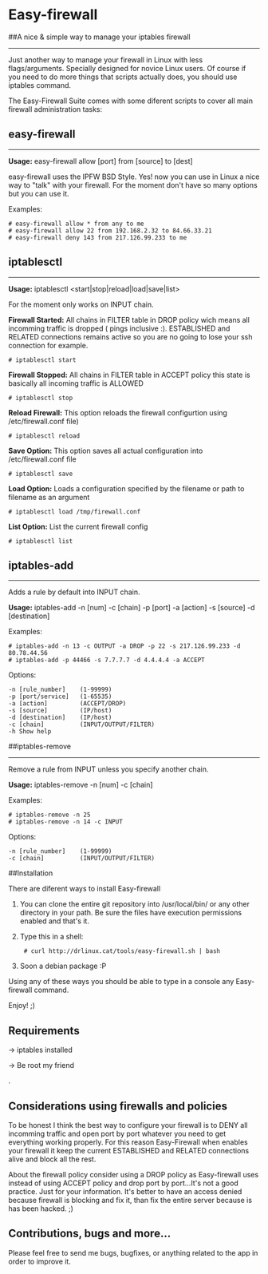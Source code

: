 # Easy-firewall
##A nice &amp; simple way to manage your iptables firewall

---


Just another way to manage your firewall in Linux with less flags/arguments. Specially designed for novice Linux users. 
Of course if you need to do more things that scripts actually does, you should use iptables command.

The Easy-Firewall Suite comes with some diferent scripts to cover all main firewall administration tasks: 

## easy-firewall
 
---
**Usage:** easy-firewall allow [port] from [source] to [dest]

easy-firewall uses the IPFW BSD Style. Yes! now you can use in Linux a nice way to "talk" with your firewall. For the moment don't have so many options but you can use it. 

Examples: 

	# easy-firewall allow * from any to me 
	# easy-firewall allow 22 from 192.168.2.32 to 84.66.33.21
	# easy-firewall deny 143 from 217.126.99.233 to me 

## iptablesctl

---
**Usage:** iptablesctl <start|stop|reload|load|save|list>

For the moment only works on INPUT chain.

**Firewall Started:** All chains in FILTER table in DROP policy wich means all incomming traffic is dropped ( pings inclusive :). ESTABLISHED and RELATED connections remains active so you are no going to lose your ssh connection for example.

	# iptablesctl start

**Firewall Stopped:** All chains in FILTER table in ACCEPT policy this state is basically all incoming traffic is ALLOWED

	# iptablesctl stop

**Reload Firewall:** This option reloads the firewall configurtion using /etc/firewall.conf file)

	# iptablesctl reload

**Save Option:** This option saves all actual configuration into /etc/firewall.conf file

	# iptablesctl save

**Load Option:** Loads a configuration specified by the filename or path to filename as an argument

	# iptablesctl load /tmp/firewall.conf

**List Option:** List the current firewall config

	# iptablesctl list



## iptables-add

---
Adds a rule by default into INPUT chain.


**Usage:** iptables-add -n [num] -c [chain] -p [port] -a [action] -s [source] -d [destination]

Examples:

	# iptables-add -n 13 -c OUTPUT -a DROP -p 22 -s 217.126.99.233 -d 80.78.44.56
	# iptables-add -p 44466 -s 7.7.7.7 -d 4.4.4.4 -a ACCEPT
	
Options:

	-n [rule_number]	(1-99999)
	-p [port/service] 	(1-65535)
	-a [action]			(ACCEPT/DROP)
	-s [source]			(IP/host)
	-d [destination]	(IP/host)
	-c [chain]			(INPUT/OUTPUT/FILTER)
	-h Show help

##iptables-remove

---
Remove a rule from INPUT unless you specify another chain.

**Usage:** iptables-remove -n [num] -c [chain]

Examples: 

	# iptables-remove -n 25
	# iptables-remove -n 14 -c INPUT
	
Options: 

	-n [rule_number]	(1-99999)
	-c [chain]			(INPUT/OUTPUT/FILTER)
	

##Installation

There are diferent ways to install Easy-firewall

1. You can clone the entire git repository into /usr/local/bin/ or any other directory in your path. Be sure the files have execution permissions enabled and that's it.
2. Type this in a shell:
	
		# curl http://drlinux.cat/tools/easy-firewall.sh | bash 
	
3. Soon a debian package :P 

Using any of these ways you should be able to type in a console any Easy-firewall command.

Enjoy! ;)


## Requirements
-> iptables installed

-> Be root my friend

.


## Considerations using firewalls and policies
To be honest I think the best way to configure your firewall is to DENY all incomming traffic and open port by port whatever you need to get everything working properly. For this reason Easy-Firewall when enables your firewall it keep the current ESTABLISHED and RELATED connections alive and block all the rest. 

About the firewall policy consider using a DROP policy as Easy-firewall uses instead of using ACCEPT policy and drop port by port...It's not a good practice. Just for your information. It's better to have an access denied because firewall is blocking and fix it, than fix the entire server because is has been hacked. ;) 
 
## Contributions, bugs and more...
Please feel free to send me bugs, bugfixes, or anything related to the app in order to improve it.
